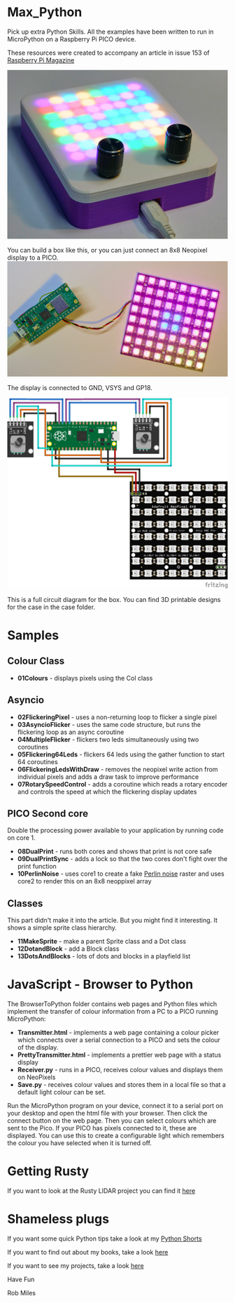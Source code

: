 # Max_Python
Pick up extra Python Skills. All the examples have been written to run in MicroPython on a Raspberry Pi PICO device.

These resources were created to accompany an article in issue 153 of  [Raspberry Pi Magazine](https://magazine.raspberrypi.com/issues/153)

![Display box with 8x8 display and two rotary encoders](images/displaybox.jpg)

You can build a box like this, or you can just connect an 8x8 Neopixel display to a PICO. 
![Pico and display panel](images/components.jpg)

The display is connected to GND, VSYS and GP18. 

![full circuit diagram](images/circuit.png)

This is a full circuit diagram for the box. You can find 3D printable designs for the case in the case folder. 

# Samples

## Colour Class

* **01Colours** - displays pixels using the Col class

## Asyncio

* **02FlickeringPixel** - uses a non-returning loop to flicker a single pixel
* **03AsyncioFlicker** - uses the same code structure, but runs the flickering loop as an async coroutine
* **04MultipleFlicker** - flickers two leds simultaneously using two coroutines
* **05Flickering64Leds** - flickers 64 leds using the gather function to start 64 coroutines
* **06FlickeringLedsWithDraw** - removes the neopixel write action from individual pixels and adds a draw task to improve performance
* **07RotarySpeedControl** - adds a coroutine which reads a rotary encoder and controls the speed at which the flickering display updates

## PICO Second core

Double the processing power available to your application by running code on core 1.

* **08DualPrint** - runs both cores and shows that print is not core safe
* **09DualPrintSync** - adds a lock so that the two cores don't fight over the print function
* **10PerlinNoise** - uses core1 to create a fake [Perlin noise](https://en.wikipedia.org/wiki/Perlin_noise) raster and uses core2 to render this on an 8x8 neoppixel array 

## Classes

This part didn't make it into the article. But you might find it interesting. It shows a simple sprite class hierarchy. 

* **11MakeSprite** - make a parent Sprite class and a Dot class
* **12DotandBlock** - add a Block class
* **13DotsAndBlocks** - lots of dots and blocks in a playfield list

# JavaScript - Browser to Python

The BrowserToPython folder contains web pages and Python files which implement the transfer of colour information from a PC to a PICO running MicroPython:

* **Transmitter.html** - implements a web page containing a colour picker which connects over a serial connection to a PICO and sets the colour of the display.
* **PrettyTransmitter.html** - implements a prettier web page with a status display
* **Receiver.py** - runs in a PICO, receives colour values and displays them on NeoPixels
* **Save.py** - receives colour values and stores them in a local file so that a default light colour can be set.

Run the MicroPython program on your device, connect it to a serial port on your desktop and open the html file with your browser. Then click the connect button on the web page. Then you can select colours which are sent to the Pico. If your PICO has pixels connected to it, these are displayed. You can use this to create a configurable light which remembers the colour you have selected when it is turned off. 

# Getting Rusty

If you want to look at the Rusty LIDAR project you can find it [here](https://github.com/Davermouse/rusty-lidar)

# Shameless plugs

If you want some quick Python tips take a look at my [Python Shorts](https://github.com/CrazyRobMiles/python-shorts)

If you want to find out about my books, take a look [here](https://www.robmiles.com/booklist)

If you want to see my projects, take a look [here](https://www.robmiles.com/projects)

Have Fun

Rob Miles 
